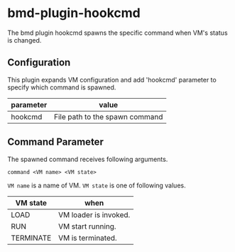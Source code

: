 # bmd-plugin-hookcmd
The bmd plugin hookcmd spawns the specific command when VM's status is changed.

## Configuration

This plugin expands VM configuration and add 'hookcmd' parameter to specify
which command is spawned.

| parameter | value |
|-----------|-------|
| hookcmd   | File path to the spawn command |

## Command Parameter

The spawned command receives following arguments.

```
command <VM name> <VM state>
```

`VM name` is a name of VM. `VM state` is one of following values.

| VM state  | when |
|-----------|------|
| LOAD      | VM loader is invoked. |
| RUN       | VM start running. |
| TERMINATE | VM is terminated. |
